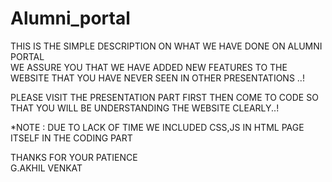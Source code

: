 # Alumni_portal  
THIS IS THE SIMPLE DESCRIPTION ON WHAT WE HAVE DONE ON ALUMNI PORTAL    
WE ASSURE YOU THAT WE HAVE ADDED NEW FEATURES TO THE WEBSITE THAT YOU HAVE NEVER SEEN IN OTHER PRESENTATIONS  ..!  

PLEASE VISIT THE PRESENTATION PART FIRST THEN COME TO CODE SO THAT YOU WILL BE UNDERSTANDING THE WEBSITE CLEARLY..!  

*NOTE : DUE TO LACK OF TIME WE INCLUDED CSS,JS IN HTML PAGE ITSELF IN THE CODING PART   

THANKS FOR YOUR PATIENCE   
G.AKHIL VENKAT
